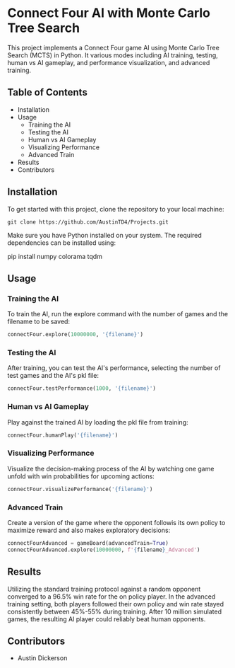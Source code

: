 # Connect Four AI with Monte Carlo Tree Search

This project implements a Connect Four game AI using Monte Carlo Tree Search (MCTS) in Python. It various modes including AI training, testing, human vs AI gameplay, and performance visualization, and advanced training.

## Table of Contents

- Installation
- Usage
  - Training the AI
  - Testing the AI
  - Human vs AI Gameplay
  - Visualizing Performance
  - Advanced Train
- Results
- Contributors

## Installation

To get started with this project, clone the repository to your local machine:

```conda
git clone https://github.com/AustinTD4/Projects.git
```

Make sure you have Python installed on your system. The required dependencies can be installed using:

pip install numpy colorama tqdm

## Usage

### Training the AI

To train the AI, run the explore command with the number of games and the filename to be saved:

```python
connectFour.explore(10000000, '{filename}')
```

### Testing the AI

After training, you can test the AI's performance, selecting the number of test games and the AI's pkl file:

```python
connectFour.testPerformance(1000, '{filename}')
```

### Human vs AI Gameplay

Play against the trained AI by loading the pkl file from training:

```python
connectFour.humanPlay('{filename}')
```

### Visualizing Performance

Visualize the decision-making process of the AI by watching one game unfold with win probabilities for upcoming actions:

```python
connectFour.visualizePerformance('{filename}')
```

### Advanced Train

Create a version of the game where the opponent followis its own policy to maximize reward and also makes exploratory decisions:

```python
connectFourAdvanced = gameBoard(advancedTrain=True)
connectFourAdvanced.explore(10000000, f'{filename}_Advanced')
```

## Results

Utilizing the standard training protocol against a random opponent converged to a 96.5% win rate for the on policy player. In the advanced training setting, both players followed their own policy and win rate stayed consistently between 45%-55% during training. After 10 million simulated games, the resulting AI player could reliably beat human opponents.

## Contributors

- Austin Dickerson
